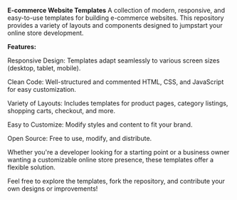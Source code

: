 **E-commerce Website Templates**
A collection of modern, responsive, and easy-to-use templates for building e-commerce websites. This repository provides a variety of layouts and components designed to jumpstart your online store development.

**Features:**

Responsive Design: Templates adapt seamlessly to various screen sizes (desktop, tablet, mobile).

Clean Code: Well-structured and commented HTML, CSS, and JavaScript for easy customization.

Variety of Layouts: Includes templates for product pages, category listings, shopping carts, checkout, and more.

Easy to Customize: Modify styles and content to fit your brand.

Open Source: Free to use, modify, and distribute.

Whether you're a developer looking for a starting point or a business owner wanting a customizable online store presence, these templates offer a flexible solution.

Feel free to explore the templates, fork the repository, and contribute your own designs or improvements!
